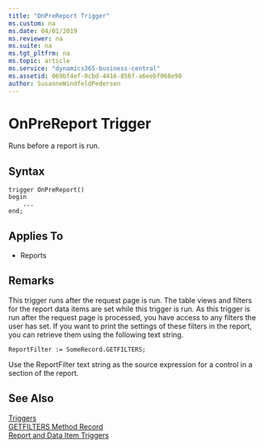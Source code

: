 ```yaml
---
title: "OnPreReport Trigger"
ms.custom: na
ms.date: 04/01/2019
ms.reviewer: na
ms.suite: na
ms.tgt_pltfrm: na
ms.topic: article
ms.service: "dynamics365-business-central"
ms.assetid: 069bf4ef-0cbd-4416-856f-a6eebf068e98
author: SusanneWindfeldPedersen
---
```




# OnPreReport Trigger
Runs before a report is run.  

## Syntax  
```  
trigger OnPreReport() 
begin
    ...
end;
``` 
 
## Applies To  
- Reports  
  
## Remarks  
 This trigger runs after the request page is run. The table views and filters for the report data items are set while this trigger is run. As this trigger is run after the request page is processed, you have access to any filters the user has set. If you want to print the settings of these filters in the report, you can retrieve them using the following text string.  
  
```  
ReportFilter := SomeRecord.GETFILTERS;  
```  
  
 Use the ReportFilter text string as the source expression for a control in a section of the report.  
  
## See Also  
 [Triggers](devenv-triggers.md)  
 [GETFILTERS Method Record](../methods/devenv-getfilters-method-record.md)  
 [Report and Data Item Triggers](devenv-report-and-data-item-triggers.md)  